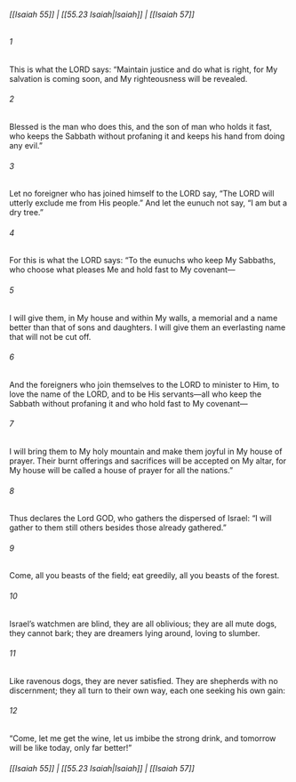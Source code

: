 
###### [[Isaiah 55]] | [[55.23 Isaiah|Isaiah]] | [[Isaiah 57]]

###### 1
This is what the LORD says: “Maintain justice and do what is right, for My salvation is coming soon, and My righteousness will be revealed.
###### 2
Blessed is the man who does this, and the son of man who holds it fast, who keeps the Sabbath without profaning it and keeps his hand from doing any evil.”
###### 3
Let no foreigner who has joined himself to the LORD say, “The LORD will utterly exclude me from His people.” And let the eunuch not say, “I am but a dry tree.”
###### 4
For this is what the LORD says: “To the eunuchs who keep My Sabbaths, who choose what pleases Me and hold fast to My covenant—
###### 5
I will give them, in My house and within My walls, a memorial and a name better than that of sons and daughters. I will give them an everlasting name that will not be cut off.
###### 6
And the foreigners who join themselves to the LORD to minister to Him, to love the name of the LORD, and to be His servants—all who keep the Sabbath without profaning it and who hold fast to My covenant—
###### 7
I will bring them to My holy mountain and make them joyful in My house of prayer. Their burnt offerings and sacrifices will be accepted on My altar, for My house will be called a house of prayer for all the nations.”
###### 8
Thus declares the Lord GOD, who gathers the dispersed of Israel: “I will gather to them still others besides those already gathered.”
###### 9
Come, all you beasts of the field; eat greedily, all you beasts of the forest.
###### 10
Israel’s watchmen are blind, they are all oblivious; they are all mute dogs, they cannot bark; they are dreamers lying around, loving to slumber.
###### 11
Like ravenous dogs, they are never satisfied. They are shepherds with no discernment; they all turn to their own way, each one seeking his own gain:
###### 12
“Come, let me get the wine, let us imbibe the strong drink, and tomorrow will be like today, only far better!”

###### [[Isaiah 55]] | [[55.23 Isaiah|Isaiah]] | [[Isaiah 57]]
